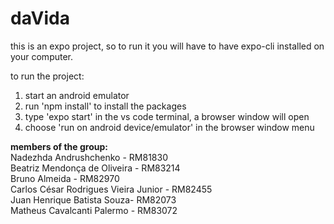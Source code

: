 # daVida

this is an expo project, 
so to run it you will have to have expo-cli installed on your computer.

to run the project:
1) start an android emulator
2) run 'npm install' to install the packages
2) type 'expo start' in the vs code terminal, a browser window will open
3) choose 'run on android device/emulator' in the browser window menu

<b>members of the group:  </b>
<br> Nadezhda Andrushchenko - RM81830  <br>Beatriz Mendonça de Oliveira - RM83214<br> Bruno Almeida - RM82970 <br> Carlos César Rodrigues Vieira Junior - RM82455 <br> Juan Henrique Batista Souza- RM82073 <br> Matheus Cavalcanti Palermo - RM83072 
